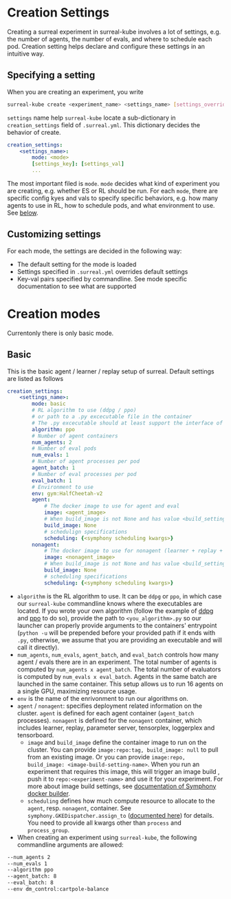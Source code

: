 # Creation Settings
Creating a surreal experiment in surreal-kube involves a lot of settings, e.g. the number of agents, the number of evals, and where to schedule each pod. Creation setting helps declare and configure these settings in an intuitive way.

## Specifying a setting
When you are creating an experiment, you write
```bash
surreal-kube create <experiment_name> <settings_name> [settings_override_args] -- config_args
```
`settings` name help `surreal-kube` locate a sub-dictionary in `creation_settings` field of `.surreal.yml`. This dictionary decides the behavior of create.
```yaml
creation_settings:
    <settings_name>:
        mode: <mode>
        [settings_key]: [settings_val] 
        ...
```
The most important filed is `mode`. `mode` decides what kind of experiment you are creating, e.g. whether ES or RL should be run. For each `mode`, there are specific config kyes and vals to specify specific behaviors, e.g. how many agents to use in RL, how to schedule pods, and what environment to use. See [below](#basic).

## Customizing settings
For each mode, the settings are decided in the following way:
* The default setting for the mode is loaded
* Settings specified in `.surreal.yml` overrides default settings
* Key-val pairs specified by commandline. See mode specific documentation to see what are supported

# Creation modes
Currentonly there is only basic mode.

## Basic
This is the basic agent / learner / replay setup of surreal. Default settings are listed as follows
```yaml
creation_settings:
    <settings_name>:
        mode: basic
        # RL algorithm to use (ddpg / ppo) 
        # or path to a .py excecutable file in the container
        # The .py excecutable should at least support the interface of surreal/main/ddpg.py and surreal/main/ppo.py
        algorithm: ppo
        # Number of agent containers
        num_agents: 2
        # Number of eval pods
        num_evals: 1
        # Number of agent processes per pod
        agent_batch: 1
        # Number of eval processes per pod
        eval_batch: 1
        # Environment to use
        env: gym:HalfCheetah-v2
        agent:
            # The docker image to use for agent and eval
            image: <agent_image>
            # When build_image is not None and has value <build_settings_name>, build docker image according to build settings and push to <agent_image>:experiment_name
            build_image: None
            # schedulign specifications
            scheduling: {<symphony scheduling kwargs>}
        nonagent:
            # The docker image to use for nonagent (learner + replay + ps + logging etc.)
            image: <nonagent_image>
            # When build_image is not None and has value <build_settings_name>, build docker image according to build settings and push to <nonagent_image>:experiment_name
            build_image: None
            # scheduling specifications
            scheduling: {<symphony scheduling kwargs>}
```
* `algorithm` is the RL algorithm to use. It can be `ddpg` or `ppo`, in which case our `surreal-kube` commandline knows where the executables are located. If you wrote your own algorithm (follow the example of [ddpg](../surreal/main/ddpg_configs.py) and [ppo](../surreal/main/ppo_configs.py) to do so), provide the path to `<you_algorithm>.py` so our launcher can properly provide arguments to the containers' entrypoint (`python -u` will be prepended before your provided path if it ends with `.py`, otherwise, we assume that you are providing an executable and will call it directly).
* `num_agents`, `num_evals`, `agent_batch`, and `eval_batch` controls how many agent / evals there are in an experiment. The total number of agents is computed by `num_agents x agent_batch`. The total number of evaluators is computed by `num_evals x eval_batch`. Agents in the same batch are launched in the same container. This setup allows us to run 16 agents on a single GPU, maximizing resource usage. 
* `env` is the name of the enrivonment to run our algorithms on. 
* `agent` / `nonagent`: specifies deployment related information on the cluster. `agent` is defined for each agent container (`agent_batch` processes). `nonagent` is defined for the `nonagent` container, which includes learner, replay, parameter server, tensorplex, loggerplex and tensorboard.
    - `image` and `build_image` define the container image to run on the cluster. You can provide `image:repo:tag, build_image: null` to pull from an existing image. Or you can provide `image:repo, build_image: <image-build-setting-name>`. When you run an experiment that requires this image, this will trigger an image build , push it to `repo:<experiment-name>` and use it for your experiment. For more about image build settings, see [documentation of Symphony docker builder](https://github.com/SurrealAI/symphony/blob/master/docs/docker_builder.md).
    - `scheduling` defines how much compute resource to allocate to the `agent`, resp. `nonagent`, container. See `symphony.GKEDispatcher.assign_to` ([documented here](https://github.com/SurrealAI/symphony/blob/master/docs/kubernetes.md#dispatcher)) for details. You need to provide all kwargs other than `process` and `process_group`.
* When creating an experiment using `surreal-kube`, the following commandline arguments are allowed:
```bash
--num_agents 2
--num_evals 1
--algorithm ppo
--agent_batch: 8
--eval_batch: 8
--env dm_control:cartpole-balance
```

